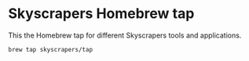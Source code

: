 # Skyscrapers Homebrew tap

This the Homebrew tap for different Skyscrapers tools and applications.

```bash
brew tap skyscrapers/tap
```
